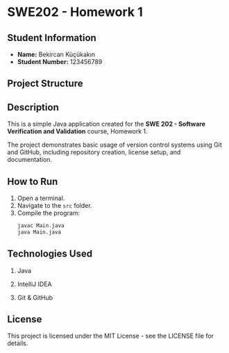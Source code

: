 # SWE202 - Homework 1

## Student Information

- **Name:** Bekircan Küçükakın  
- **Student Number:** 123456789

## Project Structure

## Description

This is a simple Java application created for the **SWE 202 - Software Verification and Validation** course, Homework 1.

The project demonstrates basic usage of version control systems using Git and GitHub, including repository creation, license setup, and documentation.

## How to Run

1. Open a terminal.
2. Navigate to the `src` folder.
3. Compile the program:
   ```bash
   javac Main.java
   java Main.java

## Technologies Used
1. Java

2. IntelliJ IDEA

3. Git & GitHub

## License
This project is licensed under the MIT License - see the LICENSE file for details.
